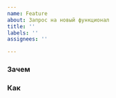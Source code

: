 ```yaml
---
name: Feature
about: Запрос на новый функционал
title: ''
labels: ''
assignees: ''

---
```


### Зачем
### Как
